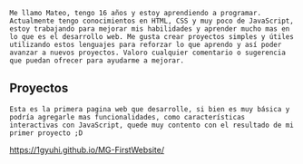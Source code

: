 ```Me llamo Mateo, tengo 16 años y estoy aprendiendo a programar. Actualmente tengo conocimientos en HTML, CSS y muy poco de JavaScript, estoy trabajando para mejorar mis habilidades y aprender mucho mas en lo que es el desarrollo web. Me gusta crear proyectos simples y útiles utilizando estos lenguajes para reforzar lo que aprendo y así poder avanzar a nuevos proyectos. Valoro cualquier comentario o sugerencia que puedan ofrecer para ayudarme a mejorar.```
## Proyectos

```Esta es la primera pagina web que desarrolle, si bien es muy básica y podría agregarle mas funcionalidades, como características interactivas con JavaScript, quede muy contento con el resultado de mi primer proyecto ;D```

https://1gyuhi.github.io/MG-FirstWebsite/
